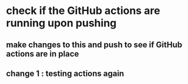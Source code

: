 # check if the GitHub actions are running upon pushing

## make changes to this and push to see if GitHub actions are in place

## change 1 : testing actions again